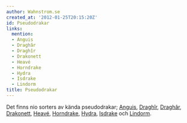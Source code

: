```yaml
---
author: Wahnstrom.se
created_at: '2012-01-25T20:15:20Z'
id: Pseudodrakar
links:
  mention:
  - Anguis
  - Draghâr
  - Draghîr
  - Drakonett
  - Heavé
  - Horndrake
  - Hydra
  - Isdrake
  - Lindorm
title: Pseudodrakar
---
```


Det finns nio sorters av kända pseudodrakar; [Anguis], [Draghîr], [Draghâr], [Drakonett], [Heavé],
[Horndrake], [Hydra], [Isdrake] och [Lindorm].

  [Anguis]: Anguis
  [Draghîr]: Draghîr
  [Draghâr]: Draghâr
  [Drakonett]: Drakonett
  [Heavé]: Heavé
  [Horndrake]: Horndrake
  [Hydra]: Hydra
  [Isdrake]: Isdrake
  [Lindorm]: Lindorm